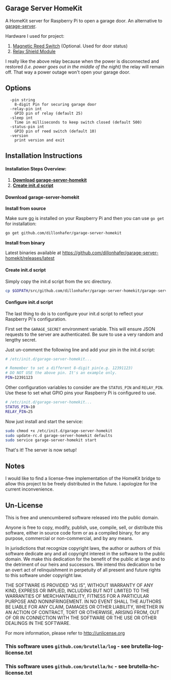 Garage Server HomeKit
------

A HomeKit server for Raspberry Pi to open a garage door. An alternative to [garage-server](https://github.com/dillonhafer/garage-server).

Hardware I used for project:

1. [Magnetic Reed Switch](http://amzn.to/1XuUrV9) (Optional. Used for door status)
2. [Relay Shield Module](http://amzn.to/1NRZf1R)

I really like the above relay because when the power is disconnected and restored *(i.e. power goes out in the middle of the night)* the relay will remain off. That way a power outage won't open your garage door.

## Options

```
  -pin string
    8-digit Pin for securing garage door
  -relay-pin int
    GPIO pin of relay (default 25)
  -sleep int
    Time in milliseconds to keep switch closed (default 500)
  -status-pin int
    GPIO pin of reed switch (default 10)
  -version
    print version and exit
```

## Installation Instructions

#### Installation Steps Overview:

1. **[Download garage-server-homekit](#user-content-download-garage-server-homekit)**
2. **[Create init.d script](#user-content-create-initd-script)**

#### Download garage-server-homekit

**Install from source**

Make sure [go](https://golang.org/) is installed on your Raspberry Pi and then you can use `go get` for installation:

```bash
go get github.com/dillonhafer/garage-server-homekit
```

**Install from binary**

Latest binaries available at https://github.com/dillonhafer/garage-server-homekit/releases/latest

#### Create init.d script

Simply copy the init.d script from the src directory.

```bash
cp $GOPATH/src/github.com/dillonhafer/garage-server-homekit/garage-server-homekit.init /etc/init.d/garage-server-homekit
```

#### Configure init.d script

The last thing to do is to configure your init.d script to reflect your Raspberry Pi's configuration.

First set the `GARAGE_SECRET` environment variable. This will ensure JSON requests to the server are authenticated. Be sure to use a very random and lengthy secret.

Just un-comment the following line and add your pin in the init.d script:

```bash
# /etc/init.d/garage-server-homekit...

# Remember to set a different 8-digit pin(e.g. 12391123)
# DO NOT USE the above pin. It's an example only.
PIN=12391123
```

Other configuration variables to consider are the `STATUS_PIN` and `RELAY_PIN`. Use these
to set what GPIO pins your Raspberry Pi is configured to use.

```bash
# /etc/init.d/garage-server-homekit...
STATUS_PIN=10
RELAY_PIN=25
```

Now just install and start the service:

```bash
sudo chmod +x /etc/init.d/garage-server-homekit
sudo update-rc.d garage-server-homekit defaults
sudo service garage-server-homekit start
```

That's it! The server is now setup!

## Notes

I would like to find a license-free implementation of the HomeKit bridge to allow this
project to be freely distributed in the future. I apologize for the current
inconvenience.

## Un-License

  This is free and unencumbered software released into the public domain.

  Anyone is free to copy, modify, publish, use, compile, sell, or
  distribute this software, either in source code form or as a compiled
  binary, for any purpose, commercial or non-commercial, and by any
  means.

  In jurisdictions that recognize copyright laws, the author or authors
  of this software dedicate any and all copyright interest in the
  software to the public domain. We make this dedication for the benefit
  of the public at large and to the detriment of our heirs and
  successors. We intend this dedication to be an overt act of
  relinquishment in perpetuity of all present and future rights to this
  software under copyright law.

  THE SOFTWARE IS PROVIDED "AS IS", WITHOUT WARRANTY OF ANY KIND,
  EXPRESS OR IMPLIED, INCLUDING BUT NOT LIMITED TO THE WARRANTIES OF
  MERCHANTABILITY, FITNESS FOR A PARTICULAR PURPOSE AND NONINFRINGEMENT.
  IN NO EVENT SHALL THE AUTHORS BE LIABLE FOR ANY CLAIM, DAMAGES OR
  OTHER LIABILITY, WHETHER IN AN ACTION OF CONTRACT, TORT OR OTHERWISE,
  ARISING FROM, OUT OF OR IN CONNECTION WITH THE SOFTWARE OR THE USE OR
  OTHER DEALINGS IN THE SOFTWARE.

  For more information, please refer to <http://unlicense.org>

### This software uses `github.com/brutella/log` - see brutella-log-license.txt

### This software uses `github.com/brutella/hc` - see brutella-hc-license.txt

